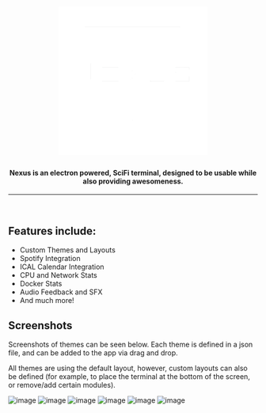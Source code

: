<h1 align="center">
<img alt="Nexus Logo" src="./renderer/assets/icons/icon_transparent.png" height=300>
</h1>
<h4 align="center">Nexus is an electron powered, SciFi terminal, designed to be usable while also providing awesomeness.</h4>
<hr>
</br>

## Features include:

- Custom Themes and Layouts
- Spotify Integration
- ICAL Calendar Integration
- CPU and Network Stats
- Docker Stats
- Audio Feedback and SFX
- And much more!

## Screenshots

Screenshots of themes can be seen below. Each theme is defined in a json file, and can be added to the app via drag and drop. 

All themes are using the default layout, however, custom layouts can also be defined (for example, to place the terminal at the bottom of the screen, or remove/add certain modules).

![image](https://user-images.githubusercontent.com/54528768/157192468-19349a43-84ed-448f-867b-e9225f1da7d8.png)
![image](https://user-images.githubusercontent.com/54528768/157194609-b9dab937-6053-466c-bf3d-5f3e3ac386ac.png)
![image](https://user-images.githubusercontent.com/54528768/157195490-25d8450d-3e9b-4eb2-9949-66a518479ae2.png)
![image](https://user-images.githubusercontent.com/54528768/157195512-17ae7b65-05bf-46d6-b6a7-4685eac21e3d.png)
![image](https://user-images.githubusercontent.com/54528768/157195515-df20e42b-2851-44c2-bee5-397c827d798b.png)
![image](https://user-images.githubusercontent.com/54528768/157195520-b1f8e0b9-7d26-4f44-9557-4449d734052b.png)
